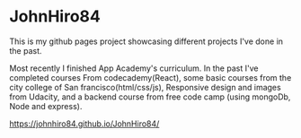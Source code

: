 # JohnHiro84

This is my github pages project showcasing 
different projects I've done in the past.

Most recently I finished App Academy's
curriculum. In the past I've completed courses
From codecademy(React), some basic courses from 
the city college of San francisco(html/css/js),
Responsive design and images from Udacity, and 
a backend course from free code camp (using mongoDb,
Node and express).


https://johnhiro84.github.io/JohnHiro84/

